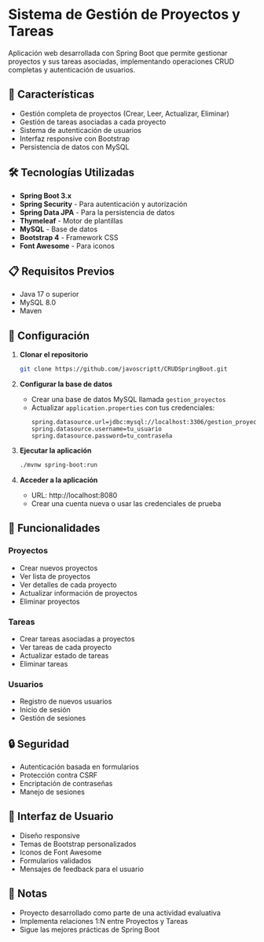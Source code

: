 # Sistema de Gestión de Proyectos y Tareas

Aplicación web desarrollada con Spring Boot que permite gestionar proyectos y sus tareas asociadas, implementando operaciones CRUD completas y autenticación de usuarios.

## 🚀 Características

- Gestión completa de proyectos (Crear, Leer, Actualizar, Eliminar)
- Gestión de tareas asociadas a cada proyecto
- Sistema de autenticación de usuarios
- Interfaz responsive con Bootstrap
- Persistencia de datos con MySQL

## 🛠️ Tecnologías Utilizadas

- **Spring Boot 3.x**
- **Spring Security** - Para autenticación y autorización
- **Spring Data JPA** - Para la persistencia de datos
- **Thymeleaf** - Motor de plantillas
- **MySQL** - Base de datos
- **Bootstrap 4** - Framework CSS
- **Font Awesome** - Para iconos

## 📋 Requisitos Previos

- Java 17 o superior
- MySQL 8.0
- Maven

## 🔧 Configuración

1. **Clonar el repositorio**
   ```bash
   git clone https://github.com/javoscriptt/CRUDSpringBoot.git
   ```

2. **Configurar la base de datos**
   - Crear una base de datos MySQL llamada `gestion_proyectos`
   - Actualizar `application.properties` con tus credenciales:
     ```properties
     spring.datasource.url=jdbc:mysql://localhost:3306/gestion_proyectos
     spring.datasource.username=tu_usuario
     spring.datasource.password=tu_contraseña
     ```

3. **Ejecutar la aplicación**
   ```bash
   ./mvnw spring-boot:run
   ```

4. **Acceder a la aplicación**
   - URL: http://localhost:8080
   - Crear una cuenta nueva o usar las credenciales de prueba

## 📱 Funcionalidades

### Proyectos
- Crear nuevos proyectos
- Ver lista de proyectos
- Ver detalles de cada proyecto
- Actualizar información de proyectos
- Eliminar proyectos

### Tareas
- Crear tareas asociadas a proyectos
- Ver tareas de cada proyecto
- Actualizar estado de tareas
- Eliminar tareas

### Usuarios
- Registro de nuevos usuarios
- Inicio de sesión
- Gestión de sesiones

## 🔒 Seguridad
- Autenticación basada en formularios
- Protección contra CSRF
- Encriptación de contraseñas
- Manejo de sesiones

## 🎨 Interfaz de Usuario
- Diseño responsive
- Temas de Bootstrap personalizados
- Iconos de Font Awesome
- Formularios validados
- Mensajes de feedback para el usuario

## 📝 Notas
- Proyecto desarrollado como parte de una actividad evaluativa
- Implementa relaciones 1:N entre Proyectos y Tareas
- Sigue las mejores prácticas de Spring Boot
